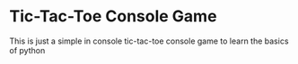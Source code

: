# Tic-Tac-Toe Console Game

This is just a simple in console tic-tac-toe console game to learn the basics of python